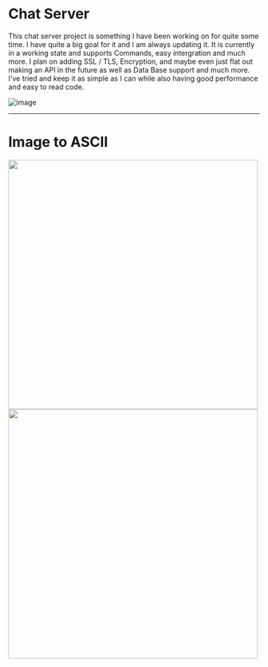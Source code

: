 <h1>Chat Server</h1>
<p>This chat server project is something I have been working on for quite some time. I have quite a big goal for it and I am always updating it. It is currently in a working state and supports Commands, easy intergration and much more. I plan on adding SSL / TLS, Encryption, and maybe even just flat out making an API in the future as well as Data Base support and much more. I've tried and keep it as simple as I can while also having good performance and easy to read code.</p>

![image](https://user-images.githubusercontent.com/69123362/189283562-977a3631-1557-488a-b1ff-d0483f784534.png)


---
<h1>Image to ASCII</h1>

<img src="https://user-images.githubusercontent.com/69123362/189284092-182666f9-2a53-430a-921e-f7e9dcf25c64.png" width="500">

<img src="https://user-images.githubusercontent.com/69123362/189284570-9f955e34-b442-4bb0-8781-e9bc2ebd27b6.png" width="500">
